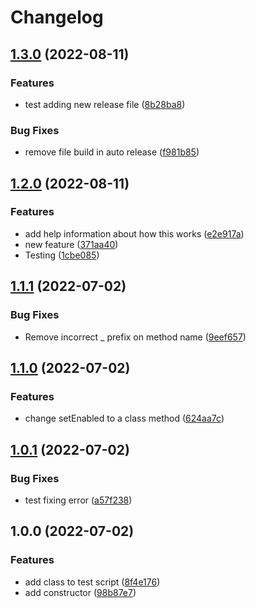 # Changelog

## [1.3.0](https://github.com/simonrjones/test-auto-version/compare/v1.2.0...v1.3.0) (2022-08-11)


### Features

* test adding new release file ([8b28ba8](https://github.com/simonrjones/test-auto-version/commit/8b28ba8ce21d7aded21df2181683f7b7ecd63b0a))


### Bug Fixes

* remove file build in auto release ([f981b85](https://github.com/simonrjones/test-auto-version/commit/f981b858e36ad48786dcb1b8331c1de65fffb7cf))

## [1.2.0](https://github.com/simonrjones/test-auto-version/compare/v1.1.1...v1.2.0) (2022-08-11)


### Features

* add help information about how this works ([e2e917a](https://github.com/simonrjones/test-auto-version/commit/e2e917aa49aadf81d6d6fa8bdae203aa645bbf29))
* new feature ([371aa40](https://github.com/simonrjones/test-auto-version/commit/371aa401c9fe0ec647c4c964f7c0bbcdafe096d4))
* Testing ([1cbe085](https://github.com/simonrjones/test-auto-version/commit/1cbe085ed61f8cb357d9609d2711e63701601bcf))

## [1.1.1](https://github.com/simonrjones/test-auto-version/compare/v1.1.0...v1.1.1) (2022-07-02)


### Bug Fixes

* Remove incorrect _ prefix on method name ([9eef657](https://github.com/simonrjones/test-auto-version/commit/9eef6572be1b66dc570f063dda26b103c198bc28))

## [1.1.0](https://github.com/simonrjones/test-auto-version/compare/v1.0.1...v1.1.0) (2022-07-02)


### Features

* change setEnabled to a class method ([624aa7c](https://github.com/simonrjones/test-auto-version/commit/624aa7c71b13851977d02b008c4eb47a1c6a6465))

## [1.0.1](https://github.com/simonrjones/test-auto-version/compare/v1.0.0...v1.0.1) (2022-07-02)


### Bug Fixes

* test fixing error ([a57f238](https://github.com/simonrjones/test-auto-version/commit/a57f238e23395ac18469e1bb014c901606fbc2b0))

## 1.0.0 (2022-07-02)


### Features

* add class to test script ([8f4e176](https://github.com/simonrjones/test-auto-version/commit/8f4e17676a6cbe012025229841d058f462a6a339))
* add constructor ([98b87e7](https://github.com/simonrjones/test-auto-version/commit/98b87e7786989455974b324e9d21124e2e6f2cf5))

